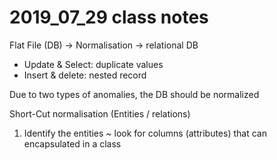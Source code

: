 # 2019_07_29 class notes

Flat File (DB) -> Normalisation -> relational DB

* Update & Select: duplicate values
* Insert & delete: nested record

Due to two types of anomalies, the DB should be normalized

Short-Cut normalisation (Entities / relations)

1. Identify the entities ~ look for columns (attributes) that can encapsulated in a class
